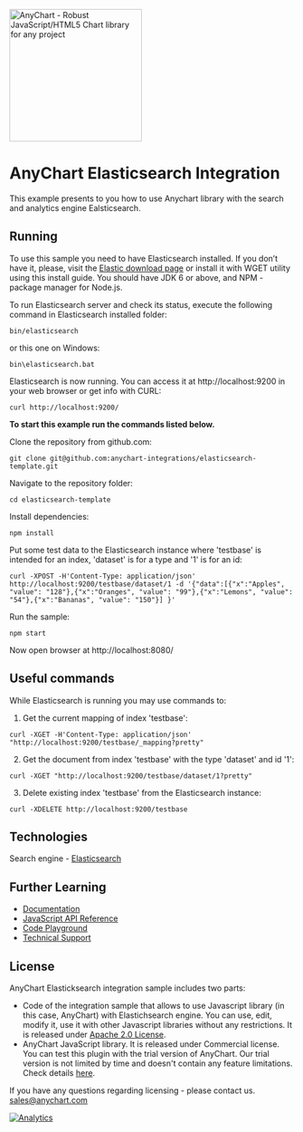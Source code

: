 [<img src="https://cdn.anychart.com/images/logo-transparent-segoe.png?2" width="234px" alt="AnyChart - Robust JavaScript/HTML5 Chart library for any project">](https://www.anychart.com)
# AnyChart Elasticsearch Integration
This example presents to you how to use Anychart library with the search and analytics engine Ealsticsearch.

## Running

To use this sample you need to have Elasticsearch installed. If you don’t have it, please, visit the [Elastic download page](https://www.elastic.co/start) or install it with WGET utility using this install guide. You should have JDK 6 or above, and NPM - package manager for Node.js.

To run Elasticsearch server and check its status, execute the following command in Elasticsearch installed folder:
```
bin/elasticsearch
```
or this one on Windows:
```
bin\elasticsearch.bat
```
Elasticsearch is now running. You can access it at http://localhost:9200 in your web browser or get info with CURL:
```
curl http://localhost:9200/
```

**To start this example run the commands listed below.**

Clone the repository from github.com:
```
git clone git@github.com:anychart-integrations/elasticsearch-template.git
```

Navigate to the repository folder:
```
cd elasticsearch-template
```

Install dependencies:
```
npm install
```

Put some test data to the Elasticsearch instance where 'testbase' is intended for an index, 'dataset' is for a type and '1' is for an id:
```
curl -XPOST -H'Content-Type: application/json' http://localhost:9200/testbase/dataset/1 -d '{"data":[{"x":"Apples", "value": "128"},{"x":"Oranges", "value": "99"},{"x":"Lemons", "value": "54"},{"x":"Bananas", "value": "150"}] }'
```

Run the sample:
```
npm start
```

Now open browser at http://localhost:8080/

## Useful commands
While Elasticsearch is running you may use commands to:

1. Get the current mapping of index 'testbase':
```
curl -XGET -H'Content-Type: application/json' "http://localhost:9200/testbase/_mapping?pretty"
```

2. Get the document from index 'testbase' with the type 'dataset' and id '1':
```
curl -XGET "http://localhost:9200/testbase/dataset/1?pretty"
```

3. Delete existing index 'testbase' from the Elasticsearch instance:
```
curl -XDELETE http://localhost:9200/testbase
```

## Technologies
Search engine - [Elasticsearch](https://www.elastic.co/products/elasticsearch/)<br />


## Further Learning
* [Documentation](https://docs.anychart.com)
* [JavaScript API Reference](https://api.anychart.com)
* [Code Playground](https://playground.anychart.com)
* [Technical Support](https://www.anychart.com/support)


## License
AnyChart Elasticksearch integration sample includes two parts:
- Code of the integration sample that allows to use Javascript library (in this case, AnyChart) with Elastichsearch engine. You can use, edit, modify it, use it with other Javascript libraries without any restrictions. It is released under [Apache 2.0 License](https://github.com/anychart-integrations/elasticsearch-basic-sample/blob/master/LICENSE).
- AnyChart JavaScript library. It is released under Commercial license. You can test this plugin with the trial version of AnyChart. Our trial version is not limited by time and doesn't contain any feature limitations. Check details [here](https://www.anychart.com/buy/).

If you have any questions regarding licensing - please contact us. <sales@anychart.com>

[![Analytics](https://ga-beacon.appspot.com/UA-228820-4/Integrations/elasticsearch-template?pixel&useReferer)](https://github.com/igrigorik/ga-beacon)